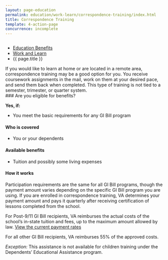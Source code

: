 ```yaml
---
layout: page-education
permalink: education/work-learn/correspondence-training/index.html
title: Correspondence Training
template: 4-action-page
concurrence: incomplete
---
```


<div class="splash" markdown="0">
<div class="row" markdown="0">
<div class="small-12 columns" markdown="0">

<ul class="breadcrumbs" role="menubar" aria-label="Primary">
<li class="parent"><a href="{{ site.url }}/education/">Education Benefits</a></li>
<li class="parent"><a href="{{ site.url }}/education/work-learn/">Work and Learn</a></li>
<li class="active">{{ page.title }}</li>
</ul>

</div>
</div>
</div>

<div class="main" role="main" markdown="0">

<!--<div class="action-bar">
  <div class="row">
    <div class="small-12 columns">
      
    </div>
  </div>  
</div>-->

<div class="section one" markdown="0">
<div class="primary" markdown="0">
<div class="row" markdown="0">
<div class="small-12 columns" markdown="1">
If you would like to learn at home or are located in a remote area, correspondence training may be a good option for you. You receive coursework assignments in the mail, work on them at your desired pace, and send them back when completed. This type of training is not tied to a semester, trimester, or quarter system.
</div>
<div class="small-12 columns" markdown="1">
<div class="call-out">
### Are you eligible for benefits?

**Yes, if:**

- You meet the basic requirements for any GI Bill program

#### Who is covered
- You or your dependents

#### Available benefits
- Tuition and possibly some living expenses


#### How it works
Participation requirements are the same for all GI Bill programs, though the payment amount varies depending on the specific GI Bill program you are using. If you are enrolled in correspondence training, VA determines your payment amount and pays it quarterly after receiving certification of lessons completed from the school.

For Post-9/11 GI Bill recipients, VA reimburses the actual costs of the school’s in-state tuition and fees, up to the maximum amount allowed by law. [View the current payment rates](http://www.benefits.va.gov/gibill/resources/benefits_resources/rate_tables.asp)

For all other GI Bill recipients, VA reimburses 55% of the approved costs.

*Exception:* This assistance is not available for children training under the Dependents’ Educational Assistance program.
</div>


</div>
</div>
</div>

</div>

